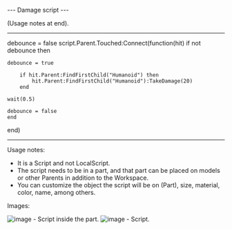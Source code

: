 --- Damage script ---

(Usage notes at end).

-----------------------------------------

debounce = false
script.Parent.Touched:Connect(function(hit)
	if not debounce then
	
	debounce = true
		
		if hit.Parent:FindFirstChild("Humanoid") then
			hit.Parent:FindFirstChild("Humanoid"):TakeDamage(20)
		end
	
	wait(0.5)
	
	debounce = false
	end
end)

-----------------------------------------

Usage notes:

- It is a Script and not LocalScript.
- The script needs to be in a part, and that part can be placed on models or other Parents in addition to the Workspace.
- You can customize the object the script will be on (Part), size, material, color, name, among others.

Images:

![image](https://user-images.githubusercontent.com/82664951/115093846-00586780-9ef2-11eb-81f5-207eebae23a8.png) - Script inside the part.
![image](https://user-images.githubusercontent.com/82664951/115093898-1fef9000-9ef2-11eb-8e24-86324f5d602f.png) - Script.
